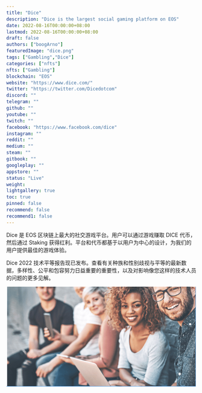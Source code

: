 ```yaml
---
title: "Dice"
description: "Dice is the largest social gaming platform on EOS"
date: 2022-08-16T00:00:00+08:00
lastmod: 2022-08-16T00:00:00+08:00
draft: false
authors: ["boogArno"]
featuredImage: "dice.png"
tags: ["Gambling","Dice"]
categories: ["nfts"]
nfts: ["Gambling"]
blockchain: "EOS"
website: "https://www.dice.com/"
twitter: "https://twitter.com/Dicedotcom"
discord: ""
telegram: ""
github: ""
youtube: ""
twitch: ""
facebook: "https://www.facebook.com/dice"
instagram: ""
reddit: ""
medium: ""
steam: ""
gitbook: ""
googleplay: ""
appstore: ""
status: "Live"
weight: 
lightgallery: true
toc: true
pinned: false
recommend: false
recommend1: false
---
```

Dice 是 EOS 区块链上最大的社交游戏平台。用户可以通过游戏赚取 DICE 代币，然后通过 Staking 获得红利。平台和代币都基于以用户为中心的设计，为我们的用户提供最佳的游戏体验。

Dice 2022 技术平等报告现已发布。查看有关种族和性别歧视与平等的最新数据，多样性、公平和包容努力日益重要的重要性，以及对影响像您这样的技术人员的问题的更多见解。

![employer-featured](employer-featured.png)
